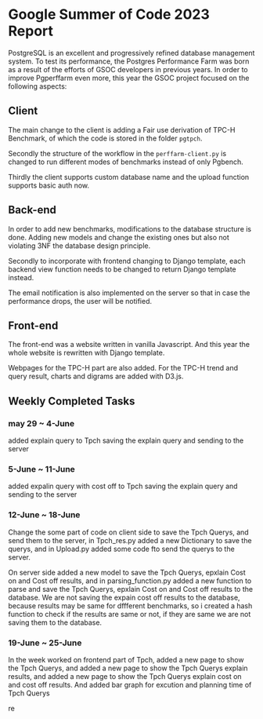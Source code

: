 # Google Summer of Code 2023 Report

PostgreSQL is an excellent and progressively refined database management system. To test its performance, the Postgres Performance Farm was born as a result of the efforts of GSOC developers in previous years. In order to improve Pgperffarm even more, this year the GSOC project focused on the following aspects:




## Client

The main change to the client is adding a Fair use derivation of TPC-H Benchmark, of which the code is stored in the folder `pgtpch`.

Secondly the structure of the workflow in the `perffarm-client.py` is changed to run different modes of benchmarks instead of only Pgbench.

Thirdly the client supports custom database name and the upload function supports basic auth now. 

## Back-end

In order to add new benchmarks, modifications to the database structure is done. Adding new models and change the existing ones but also not violating 3NF the database design principle.

Secondly to incorporate with frontend changing to Django template, each backend view function needs to be changed to return Django template instead.

The email notification is also implemented on the server so that in case the performance drops, the user will be notified.

## Front-end

The front-end was a website written in vanilla Javascript. And this year the whole website is rewritten with Django template.

Webpages for the TPC-H part are also added. For the TPC-H trend and query result, charts and digrams are added with D3.js.

## Weekly Completed Tasks


### may 29 ~ 4-June 
added explain query to Tpch
saving the explain query and sending to the server

### 5-June ~ 11-June
added expalin query with cost off to Tpch
saving the explain query and sending to the server


### 12-June ~ 18-June
Change the some part of code on client side to save the Tpch Querys, and send them to the server, in Tpch_res.py  added a new Dictionary to save the  querys, and in Upload.py added some code  fto send the  querys to the server.

On server side added a new model to save the Tpch Querys, epxlain Cost on and Cost off results, and  in parsing_function.py added a new function   to parse and  save the Tpch Querys, epxlain Cost on and Cost off results to the database.
We are not saving the expain cost off results to the database, because results may be same for dffferent benchmarks, so i created  a hash function to check if the results are same or not, if they are same we are not saving them to the database.


### 19-June ~ 25-June
In the week worked on frontend part of Tpch, added a new page to show the Tpch Querys, and added a new page to show the Tpch Querys explain results, and added a new page to show the Tpch Querys explain cost on and cost off results.
And added bar graph for excution and planning time of Tpch Querys



re
